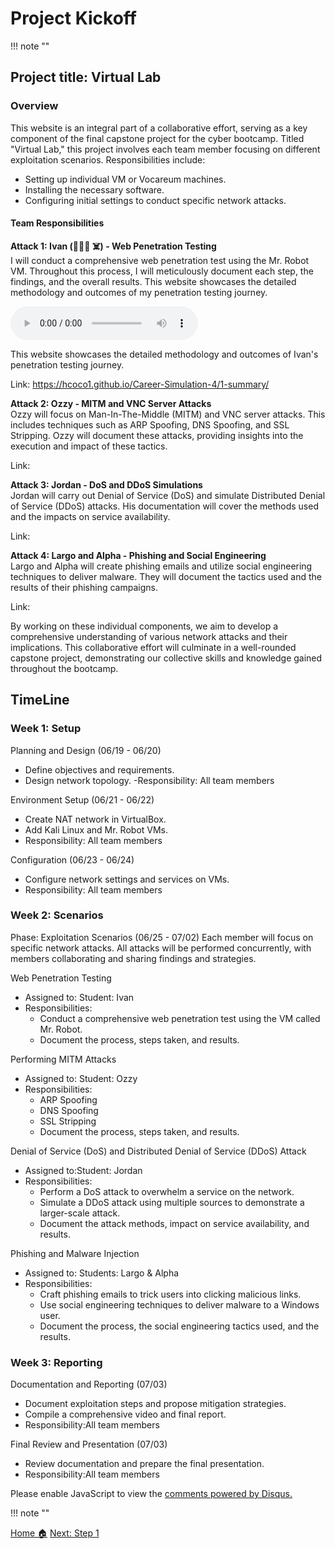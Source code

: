 # **Project Kickoff**
!!! note ""

## **Project title: Virtual Lab**

### Overview

This website is an integral part of a collaborative effort, serving as a key component of the final capstone project for the cyber bootcamp. Titled "Virtual Lab," this project involves each team member focusing on different exploitation scenarios.
Responsibilities include:

- Setting up individual VM or Vocareum machines.
- Installing the necessary software.
- Configuring initial settings to conduct specific network attacks.

#### Team Responsibilities

**Attack 1: Ivan (🧑🏻‍💻 ☠️) - Web Penetration Testing**  
I will conduct a comprehensive web penetration test using the Mr. Robot VM. Throughout this process, I will meticulously document each step, the findings, and the overall results. This website showcases the detailed methodology and outcomes of my penetration testing journey.

  <audio controls>
  <source src="https://hcoco1-website-bucket-12345.s3.amazonaws.com/Exploiting+Mr.+Robot+VM.mp3" type="audio/mpeg">
  Your browser does not support the audio element.
</audio>

This website showcases the detailed methodology and outcomes of Ivan's penetration testing journey.

Link: https://hcoco1.github.io/Career-Simulation-4/1-summary/

**Attack 2: Ozzy - MITM and VNC Server Attacks**  
Ozzy will focus on Man-In-The-Middle (MITM) and VNC server attacks. This includes techniques such as ARP Spoofing, DNS Spoofing, and SSL Stripping. Ozzy will document these attacks, providing insights into the execution and impact of these tactics.

Link:

**Attack 3: Jordan - DoS and DDoS Simulations**  
Jordan will carry out Denial of Service (DoS) and simulate Distributed Denial of Service (DDoS) attacks. His documentation will cover the methods used and the impacts on service availability.

Link:

**Attack 4: Largo and Alpha - Phishing and Social Engineering**  
Largo and Alpha will create phishing emails and utilize social engineering techniques to deliver malware. They will document the tactics used and the results of their phishing campaigns.

Link:

By working on these individual components, we aim to develop a comprehensive understanding of various network attacks and their implications. This collaborative effort will culminate in a well-rounded capstone project, demonstrating our collective skills and knowledge gained throughout the bootcamp.



## TimeLine

### Week 1: Setup
Planning and Design (06/19 - 06/20)
- Define objectives and requirements.
- Design network topology.
-Responsibility: All team members

Environment Setup (06/21 - 06/22)
- Create NAT network in VirtualBox.
- Add Kali Linux and Mr. Robot VMs.
- Responsibility: All team members

Configuration (06/23 - 06/24)
- Configure network settings and services on VMs.
- Responsibility: All team members

### Week 2: Scenarios

Phase: Exploitation Scenarios (06/25 - 07/02)
Each member will focus on specific network attacks. All attacks will be performed concurrently, with members collaborating and sharing findings and strategies.

Web Penetration Testing
- Assigned to: Student: Ivan
- Responsibilities:
  - Conduct a comprehensive web penetration test using the VM called Mr. Robot.
  - Document the process, steps taken, and results.

Performing MITM Attacks
- Assigned to: Student: Ozzy
- Responsibilities:
  - ARP Spoofing
  - DNS Spoofing
  - SSL Stripping
  - Document the process, steps taken, and results.

Denial of Service (DoS) and Distributed Denial of Service (DDoS) Attack
- Assigned to:Student: Jordan
- Responsibilities:
  - Perform a DoS attack to overwhelm a service on the network.
  - Simulate a DDoS attack using multiple sources to demonstrate a larger-scale attack.
  - Document the attack methods, impact on service availability, and results.

Phishing and Malware Injection
- Assigned to: Students: Largo & Alpha
- Responsibilities:
  - Craft phishing emails to trick users into clicking malicious links.
  - Use social engineering techniques to deliver malware to a Windows user.
  - Document the process, the social engineering tactics used, and the results.

### Week 3: Reporting

Documentation and Reporting (07/03)
- Document exploitation steps and propose mitigation strategies.
- Compile a comprehensive video and final report.
- Responsibility:All team members

Final Review and Presentation (07/03)
- Review documentation and prepare the final presentation.
- Responsibility:All team members

<div id="disqus_thread"></div>
<script>
    /**
    *  RECOMMENDED CONFIGURATION VARIABLES: EDIT AND UNCOMMENT THE SECTION BELOW TO INSERT DYNAMIC VALUES FROM YOUR PLATFORM OR CMS.
    *  LEARN WHY DEFINING THESE VARIABLES IS IMPORTANT: https://disqus.com/admin/universalcode/#configuration-variables    */
    /*
    var disqus_config = function () {
    this.page.url = PAGE_URL;  // Replace PAGE_URL with your page's canonical URL variable
    this.page.identifier = PAGE_IDENTIFIER; // Replace PAGE_IDENTIFIER with your page's unique identifier variable
    };
    */
    (function() { // DON'T EDIT BELOW THIS LINE
    var d = document, s = d.createElement('script');
    s.src = 'https://hcoco1-1.disqus.com/embed.js';
    s.setAttribute('data-timestamp', +new Date());
    (d.head || d.body).appendChild(s);
    })();
</script>
<noscript>Please enable JavaScript to view the <a href="https://disqus.com/?ref_noscript">comments powered by Disqus.</a></noscript>



!!! note ""

<div class="button-container" markdown="1">
<a href="/Career-Simulation-4/" class="md-button md-button--secondary">Home 🏠</a>
<a href="/Career-Simulation-4/challenge_1/" class="md-button md-button--primary">Next: Step 1</a>
</div>

